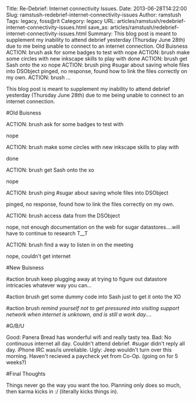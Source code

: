 Title: Re-Debrief: Internet connectivity Issues.
Date: 2013-06-28T14:22:00
Slug: ramstush-redebrief-internet-connectivity-issues
Author: ramstush
Tags: legacy, foss@rit
Category: legacy
URL: articles/ramstush/redebrief-internet-connectivity-issues.html
save_as: articles/ramstush/redebrief-internet-connectivity-issues.html
Summary: This blog post is meant to supplement my inability to attend debrief yesterday (Thursday June 28th) due to me being unable to connect to an internet connection.  Old Buisness  ACTION: brush ask for some badges to test with  nope  ACTION: brush make some circles with new inkscape skills to play with  done  ACTION: brush get Sash onto the xo  nope  ACTION: brush ping #sugar about saving whole files into DSObject  pinged, no response, found how to link the files correctly on my own.  ACTION: brush ... 

This blog post is meant to supplement my inability to attend debrief yesterday
(Thursday June 28th) due to me being unable to connect to an internet
connection.

#Old Buisness

ACTION: brush ask for some badges to test with

nope

ACTION: brush make some circles with new inkscape skills to play with

done

ACTION: brush get Sash onto the xo

nope

ACTION: brush ping #sugar about saving whole files into DSObject

pinged, no response, found how to link the files correctly on my own.

ACTION: brush access data from the DSObject

nope, not enough documentation on the web for sugar datastores....will have to
continue to research T__T

ACTION: brush find a way to listen in on the meeting

nope, couldn't get internet

#New Buisness

#action brush keep plugging away at trying to figure out datastore intricacies
whatever way you can...

#action brush get some dummy code into Sash just to get it onto the XO

#action brush *remind yourself not to get pressured into visiting support
network when internet is unknown, and is still a work day....*

#G/B/U

Good: Panera Bread has wonderful wifi and really tasty tea. Bad: No continuous
internet all day. Couldn't attend debrief. #sugar didn't reply all day. iPhone
IRC was/is unreliable. Ugly: Jeep wouldn't turn over this morning. Haven't
recieved a paycheck yet from Co-Op. (going on for 5 weeks?)

#Final Thoughts

Things never go the way you want the too. Planning only does so much, then
karma kicks in :/ (literally kicks things in).

